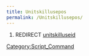 ```yaml
---
title: Unitskillusepos
permalink: /Unitskillusepos/
---
```


1.  REDIRECT [unitskilluseid](/unitskilluseid "wikilink")

[Category:Script_Command](/Category:Script_Command "wikilink")